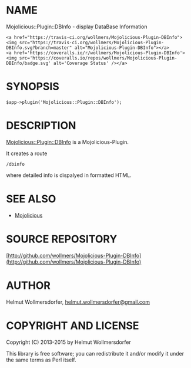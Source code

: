# NAME

Mojolicious::Plugin::DBInfo - display DataBase Information

<div>

    <a href="https://travis-ci.org/wollmers/Mojolicious-Plugin-DBInfo"><img src="https://travis-ci.org/wollmers/Mojolicious-Plugin-DBInfo.svg?branch=master" alt="Mojolicious-Plugin-DBInfo"></a>
    <a href='https://coveralls.io/r/wollmers/Mojolicious-Plugin-DBInfo'><img src='https://coveralls.io/repos/wollmers/Mojolicious-Plugin-DBInfo/badge.svg' alt='Coverage Status' /></a>
</div>

# SYNOPSIS

    $app->plugin('Mojolicious::Plugin::DBInfo');

# DESCRIPTION

[Mojolicious::Plugin::DBInfo](https://metacpan.org/pod/Mojolicious::Plugin::DBInfo) is a Mojolicious-Plugin.

It creates a route

    /dbinfo
    

where detailed info is dispalyed in formatted HTML.

# SEE ALSO

- [Mojolicious](https://metacpan.org/pod/Mojolicious)

# SOURCE REPOSITORY

[http://github.com/wollmers/Mojolicious-Plugin-DBInfo](http://github.com/wollmers/Mojolicious-Plugin-DBInfo)

# AUTHOR

Helmut Wollmersdorfer, <helmut.wollmersdorfer@gmail.com>

# COPYRIGHT AND LICENSE

Copyright (C) 2013-2015 by Helmut Wollmersdorfer

This library is free software; you can redistribute it and/or modify
it under the same terms as Perl itself.
